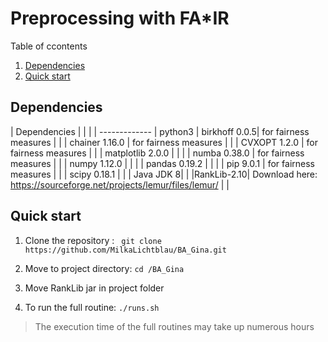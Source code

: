 # Preprocessing with FA*IR


Table of ccontents
1. [Dependencies](#dependencies)
1. [Quick start](#quick-start)

## Dependencies


| Dependencies        | | |
| -------------
| python3      | birkhoff 0.0.5| for fairness measures |
|       | chainer 1.16.0     | for fairness measures |
|       | CVXOPT 1.2.0     | for fairness measures |
|       | matplotlib 2.0.0     |  |
|       | numba 0.38.0   | for fairness measures |
|       | numpy 1.12.0   |  |
|       | pandas 0.19.2   |  |
|       | pip 9.0.1     | for fairness measures |
|       | scipy 0.18.1     |  |
| Java JDK 8| |
|RankLib-2.10| Download here: https://sourceforge.net/projects/lemur/files/lemur/ | |

## Quick start
1. Clone the repository :
` git clone https://github.com/MilkaLichtblau/BA_Gina.git`

2. Move to project directory:
`cd /BA_Gina`

3. Move RankLib jar in project folder

4. To run the full routine: `./runs.sh`
> The execution time of the full routines may take up numerous hours
